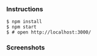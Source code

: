 ### Instructions
```
$ npm install
$ npm start
$ # open http://localhost:3000/
```

### Screenshots

